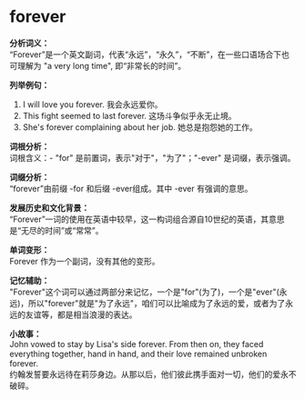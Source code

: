 # forever

**分析词义：**  
“Forever”是一个英文副词，代表“永远”，“永久”，“不断”，在一些口语场合下也可理解为 "a very long time", 即“非常长的时间”。

  

**列举例句：**

  

1.  I will love you forever. 我会永远爱你。
2.  This fight seemed to last forever. 这场斗争似乎永无止境。
3.  She's forever complaining about her job. 她总是抱怨她的工作。

  

**词根分析：**  
词根含义：- "for" 是前置词，表示"对于"，"为了"；"-ever" 是词缀，表示强调。

  

**词缀分析：**  
“forever”由前缀 -for 和后缀 -ever组成。其中 -ever 有强调的意思。

  

**发展历史和文化背景：**  
“Forever”一词的使用在英语中较早，这一构词组合源自10世纪的英语，其意思是“无尽的时间”或“常常”。

  

**单词变形：**  
Forever 作为一个副词，没有其他的变形。

  

**记忆辅助：**  
"Forever"这个词可以通过两部分来记忆，一个是"for"(为了)，一个是"ever"(永远)，所以"forever"就是"为了永远"，咱们可以比喻成为了永远的爱，或者为了永远的友谊等，都是相当浪漫的表达。

  

**小故事：**  
John vowed to stay by Lisa's side forever. From then on, they faced everything together, hand in hand, and their love remained unbroken forever.  
约翰发誓要永远待在莉莎身边。从那以后，他们彼此携手面对一切，他们的爱永不破碎。
